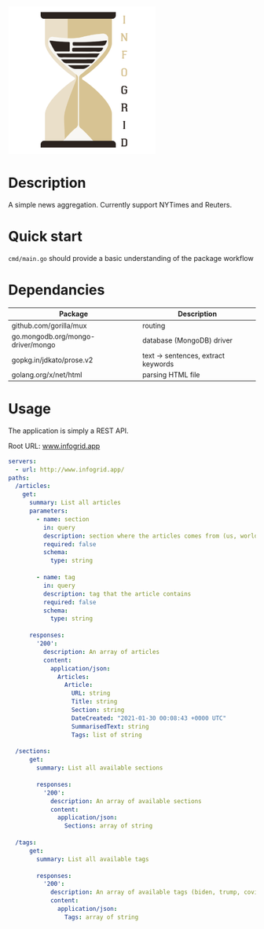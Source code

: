 <img src="./media/infogrid_logo.png" width="300" height="300">

# Description
A simple news aggregation. Currently support NYTimes and Reuters.

# Quick start
```cmd/main.go``` should provide a basic understanding of the package workflow

# Dependancies
| Package                           | Description                         |
|-----------------------------------|-------------------------------------|
| github.com/gorilla/mux            | routing                             |
| go.mongodb.org/mongo-driver/mongo | database (MongoDB) driver           |
| gopkg.in/jdkato/prose.v2          | text -> sentences, extract keywords |
| golang.org/x/net/html             | parsing HTML file                   |

# Usage
The application is simply a REST API.

Root URL: www.infogrid.app

```yaml
servers:
  - url: http://www.infogrid.app/
paths:
  /articles:
    get:
      summary: List all articles
      parameters:
        - name: section
          in: query
          description: section where the articles comes from (us, world, technology, etc.)
          required: false
          schema:
            type: string

        - name: tag
          in: query
          description: tag that the article contains
          required: false
          schema:
            type: string

      responses:
        '200':
          description: An array of articles
          content:
            application/json:    
              Articles:
                Article:
                  URL: string
                  Title: string
                  Section: string
                  DateCreated: "2021-01-30 00:08:43 +0000 UTC"
                  SummarisedText: string
                  Tags: list of string

  /sections:
      get:
        summary: List all available sections
  
        responses:
          '200':
            description: An array of available sections
            content:
              application/json:    
                Sections: array of string

  /tags:
      get:
        summary: List all available tags
  
        responses:
          '200':
            description: An array of available tags (biden, trump, covid-19, etc.)
            content:
              application/json:    
                Tags: array of string
```             